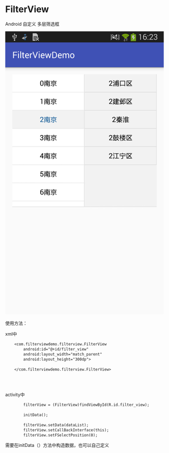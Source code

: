 # FilterView
Android 自定义 多层筛选框

![预览效果](https://github.com/chrisArthas/FilterView/raw/master/imge.png)

使用方法：

xml中
```
    <com.filterviewdemo.filterview.FilterView
        android:id="@+id/filter_view"
        android:layout_width="match_parent"
        android:layout_height="300dp">

    </com.filterviewdemo.filterview.FilterView>
      
      
      
```      
activity中
```
        filterView = (FilterView)findViewById(R.id.filter_view);

        initData();

        filterView.setData(dataList);
        filterView.setCallBackInterface(this);
        filterView.setFSelectPosition(0);
```
需要在initData（）方法中构造数据，也可以自己定义
